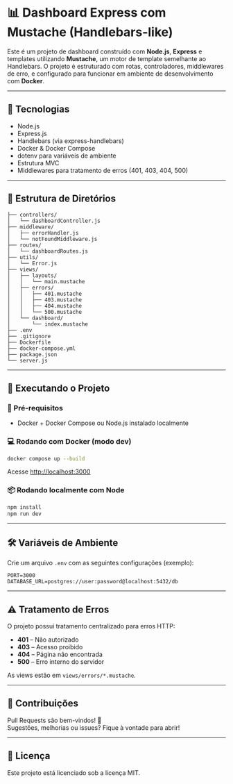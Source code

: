 # 📊 Dashboard Express com Mustache (Handlebars-like)

Este é um projeto de dashboard construído com **Node.js**, **Express** e templates utilizando **Mustache**, um motor de template semelhante ao Handlebars. O projeto é estruturado com rotas, controladores, middlewares de erro, e configurado para funcionar em ambiente de desenvolvimento com **Docker**.

---

## 🚀 Tecnologias

- Node.js
- Express.js
- Handlebars (via express-handlebars)
- Docker & Docker Compose
- dotenv para variáveis de ambiente
- Estrutura MVC
- Middlewares para tratamento de erros (401, 403, 404, 500)

---

## 📁 Estrutura de Diretórios

```
├── controllers/
│   └── dashboardController.js
├── middleware/
│   ├── errorHandler.js
│   └── notFoundMiddleware.js
├── routes/
│   └── dashboardRoutes.js
├── utils/
│   └── Error.js
├── views/
│   ├── layouts/
│   │   └── main.mustache
│   ├── errors/
│   │   ├── 401.mustache
│   │   ├── 403.mustache
│   │   ├── 404.mustache
│   │   └── 500.mustache
│   └── dashboard/
│       └── index.mustache
├── .env
├── .gitignore
├── Dockerfile
├── docker-compose.yml
├── package.json
└── server.js
```

---

## 🧪 Executando o Projeto

### 🔧 Pré-requisitos

- Docker + Docker Compose ou Node.js instalado localmente

### 💻 Rodando com Docker (modo dev)

```bash
docker compose up --build
```

Acesse [http://localhost:3000](http://localhost:3000)

### 📦 Rodando localmente com Node

```bash
npm install
npm run dev
```

---

## 🛠 Variáveis de Ambiente

Crie um arquivo `.env` com as seguintes configurações (exemplo):

```
PORT=3000
DATABASE_URL=postgres://user:password@localhost:5432/db
```

---

## ⚠️ Tratamento de Erros

O projeto possui tratamento centralizado para erros HTTP:

- **401** – Não autorizado
- **403** – Acesso proibido
- **404** – Página não encontrada
- **500** – Erro interno do servidor

As views estão em `views/errors/*.mustache`.

---

## 🧩 Contribuições

Pull Requests são bem-vindos! 💜  
Sugestões, melhorias ou issues? Fique à vontade para abrir!

---

## 📄 Licença

Este projeto está licenciado sob a licença MIT.
